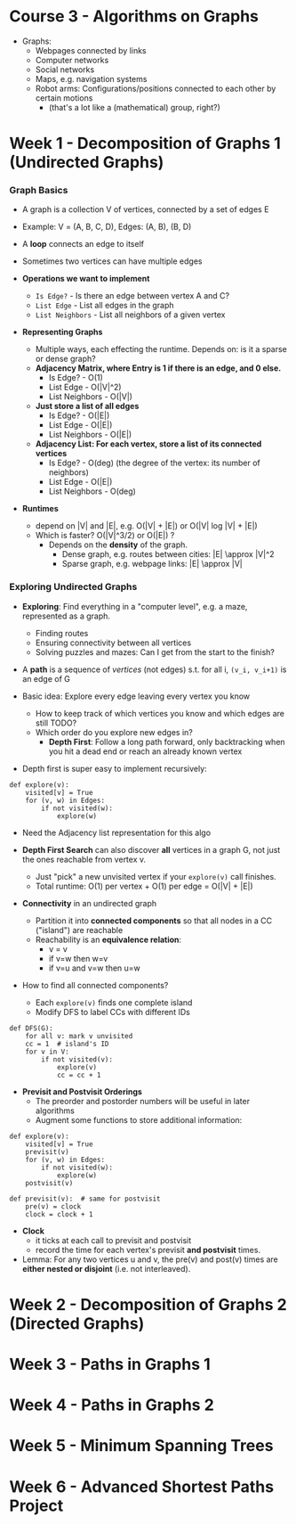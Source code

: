 # Course 3 - Algorithms on Graphs

- Graphs:
  - Webpages connected by links
  - Computer networks
  - Social networks
  - Maps, e.g. navigation systems
  - Robot arms: Configurations/positions connected to each other by certain
    motions
	- (that's a lot like a (mathematical) group, right?)

# Week 1 - Decomposition of Graphs 1 (Undirected Graphs)

### Graph Basics

- A graph is a collection V of vertices, connected by a set of edges E
- Example: V = (A, B, C, D), Edges: (A, B), (B, D)
- A **loop** connects an edge to itself
- Sometimes two vertices can have multiple edges

- **Operations we want to implement**
  - `Is Edge?` - Is there an edge between vertex A and C?
  - `List Edge` - List all edges in the graph
  - `List Neighbors` - List all neighbors of a given vertex

- **Representing Graphs**
  - Multiple ways, each effecting the runtime. Depends on: is it a sparse or
    dense graph?
  - **Adjacency Matrix, where Entry is 1 if there is an edge, and 0 else.**
    - Is Edge? - O(1)
    - List Edge - O(|V|^2)
    - List Neighbors - O(|V|)
  - **Just store a list of all edges**
    - Is Edge? - O(|E|)
    - List Edge - O(|E|)
    - List Neighbors - O(|E|)
  - **Adjacency List: For each vertex, store a list of its connected vertices**
    - Is Edge? - O(deg) (the degree of the vertex: its number of neighbors)
    - List Edge - O(|E|)
    - List Neighbors - O(deg)

- **Runtimes**
  - depend on |V| and |E|, e.g. O(|V| + |E|) or O(|V| log |V| + |E|)
  - Which is faster? O(|V|^3/2) or O(|E|) ?
    - Depends on the **density** of the graph.
	  - Dense graph, e.g. routes between cities: |E| \approx |V|^2
      - Sparse graph, e.g. webpage links: |E| \approx |V|

### Exploring Undirected Graphs

- **Exploring**: Find everything in a "computer level", e.g. a maze, represented
  as a graph.
  - Finding routes
  - Ensuring connectivity between all vertices
  - Solving puzzles and mazes: Can I get from the start to the finish?

- A **path** is a sequence of *vertices* (not edges) s.t. for all i, `(v_i,
  v_i+1)` is an edge of G

- Basic idea: Explore every edge leaving every vertex you know
  - How to keep track of which vertices you know and which edges are still TODO?
  - Which order do you explore new edges in?
    - **Depth First**: Follow a long path forward, only backtracking when you
      hit a dead end or reach an already known vertex

- Depth first is super easy to implement recursively:
```
def explore(v):
	visited[v] = True
	for (v, w) in Edges:
		if not visited(w):
			explore(w)
```
- Need the Adjacency list representation for this algo

- **Depth First Search** can also discover **all** vertices in a graph G, not
  just the ones reachable from vertex v.
  - Just "pick" a new unvisited vertex if your `explore(v)` call finishes.
  - Total runtime: O(1) per vertex + O(1) per edge = O(|V| + |E|)

- **Connectivity** in an undirected graph
  - Partition it into **connected components** so that all nodes in a CC
    ("island") are reachable
  - Reachability is an **equivalence relation**:
    - v = v
    - if v=w then w=v
    - if v=u and v=w then u=w
- How to find all connected components?
  - Each `explore(v)` finds one complete island
  - Modify DFS to label CCs with different IDs

```
def DFS(G):
	for all v: mark v unvisited
	cc = 1  # island's ID
	for v in V:
		if not visited(v):
			explore(v)
			cc = cc + 1
```

- **Previsit and Postvisit Orderings**
  - The preorder and postorder numbers will be useful in later algorithms
  - Augment some functions to store additional information:

```
def explore(v):
	visited[v] = True
	previsit(v)
	for (v, w) in Edges:
		if not visited(w):
			explore(w)
	postvisit(v)

def previsit(v):  # same for postvisit
	pre(v) = clock
	clock = clock + 1
```

  - **Clock**
    - it ticks at each call to previsit and postvisit
    - record the time for each vertex's previsit **and postvisit** times.
  - Lemma: For any two vertices u and v, the pre(v) and post(v) times are
    **either nested or disjoint** (i.e. not interleaved).

# Week 2 - Decomposition of Graphs 2 (Directed Graphs)

# Week 3 - Paths in Graphs 1

# Week 4 - Paths in Graphs 2

# Week 5 - Minimum Spanning Trees

# Week 6 - Advanced Shortest Paths Project
